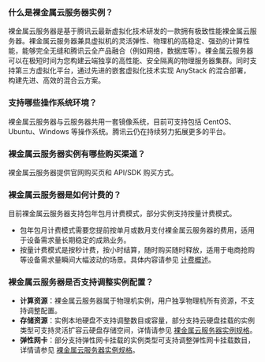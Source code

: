 
[](id:Q1)
### 什么是裸金属云服务器实例？

裸金属云服务器是基于腾讯云最新虚拟化技术研发的一款拥有极致性能裸金属云服务器。裸金属云服务器兼具虚拟机的灵活弹性、物理机的高稳定、强劲的计算性能，能够完全无缝和腾讯云全产品融合（例如网络，数据库等）。裸金属云服务器可以在极短时间为您构建云端独享的高性能、安全隔离的物理服务器集群。同时支持第三方虚拟化平台，通过先进的嵌套虚拟化技术实现 AnyStack 的混合部署，构建先进、高效的混合云方案。

[](id:Q2)
### 支持哪些操作系统环境？
裸金属云服务器与云服务器共用一套镜像系统，目前可支持包括 CentOS、Ubuntu、Windows 等操作系统。腾讯云仍在持续努力拓展更多的平台。

[](id:Q3)
### 裸金属云服务器实例有哪些购买渠道？
裸金属云服务器提供官网购买页和 API/SDK 购买方式。

[](id:Q4)
### 裸金属云服务器是如何计费的？

目前裸金属云服务器支持包年包月计费模式，部分实例支持按量计费模式。

- 包年包月计费模式需要您提前按单月或数月支付裸金属云服务器的费用，适用于设备需求量长期稳定的成熟业务。
- 按量计费模式是按秒计费，按小时结算，随时购买随时释放，适用于电商抢购等设备需求量瞬间大幅波动的场景。具体内容请参见 [计费概述](https://cloud.tencent.com/document/product/386/63409)。

[](id:Q5)
### 裸金属云服务器是否支持调整实例配置？

- **计算资源**：裸金属云服务器属于物理机实例，用户独享物理机所有资源，不支持调整配置。
- **存储资源**：实例本地硬盘不支持调整数目或容量，部分支持云硬盘挂载的实例类型可支持灵活扩容云硬盘存储空间，详情请参见 [裸金属云服务器实例规格](https://cloud.tencent.com/document/product/386/63404)。
- **弹性网卡**：部分支持弹性网卡挂载的实例类型可支持调整弹性网卡挂载数目，详情请参见 [裸金属云服务器实例规格](https://cloud.tencent.com/document/product/386/63404)。
